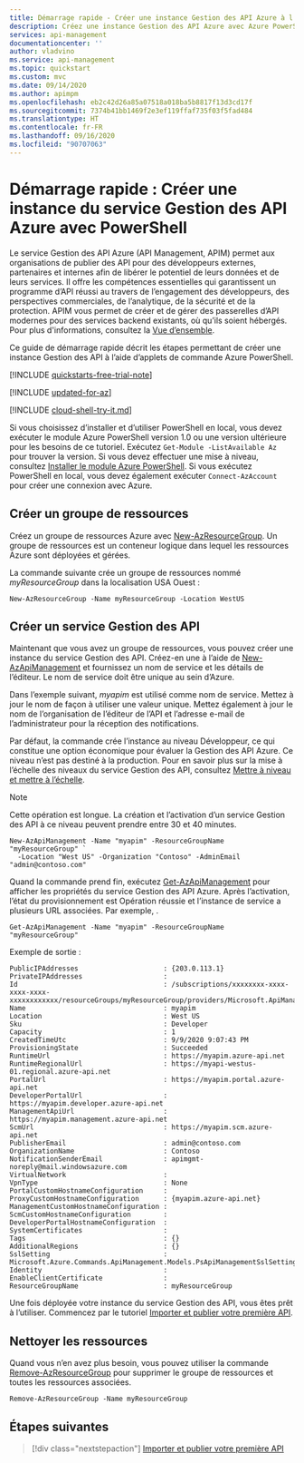 ```yaml
---
title: Démarrage rapide - Créer une instance Gestion des API Azure à l’aide de PowerShell | Microsoft Docs
description: Créez une instance Gestion des API Azure avec Azure PowerShell.
services: api-management
documentationcenter: ''
author: vladvino
ms.service: api-management
ms.topic: quickstart
ms.custom: mvc
ms.date: 09/14/2020
ms.author: apimpm
ms.openlocfilehash: eb2c42d26a85a07518a018ba5b8817f13d3cd17f
ms.sourcegitcommit: 7374b41bb1469f2e3ef119ffaf735f03f5fad484
ms.translationtype: HT
ms.contentlocale: fr-FR
ms.lasthandoff: 09/16/2020
ms.locfileid: "90707063"
---
```

# <a name="quickstart-create-a-new-azure-api-management-service-instance-by-using-powershell"></a>Démarrage rapide : Créer une instance du service Gestion des API Azure avec PowerShell

Le service Gestion des API Azure (API Management, APIM) permet aux organisations de publier des API pour des développeurs externes, partenaires et internes afin de libérer le potentiel de leurs données et de leurs services. Il offre les compétences essentielles qui garantissent un programme d’API réussi au travers de l’engagement des développeurs, des perspectives commerciales, de l’analytique, de la sécurité et de la protection. APIM vous permet de créer et de gérer des passerelles d’API modernes pour des services backend existants, où qu’ils soient hébergés. Pour plus d'informations, consultez la [Vue d’ensemble](api-management-key-concepts.md).

Ce guide de démarrage rapide décrit les étapes permettant de créer une instance Gestion des API à l’aide d’applets de commande Azure PowerShell.

[!INCLUDE [quickstarts-free-trial-note](../../includes/quickstarts-free-trial-note.md)]

[!INCLUDE [updated-for-az](../../includes/updated-for-az.md)]

[!INCLUDE [cloud-shell-try-it.md](../../includes/cloud-shell-try-it.md)]

Si vous choisissez d’installer et d’utiliser PowerShell en local, vous devez exécuter le module Azure PowerShell version 1.0 ou une version ultérieure pour les besoins de ce tutoriel. Exécutez `Get-Module -ListAvailable Az` pour trouver la version. Si vous devez effectuer une mise à niveau, consultez [Installer le module Azure PowerShell](/powershell/azure/install-Az-ps). Si vous exécutez PowerShell en local, vous devez également exécuter `Connect-AzAccount` pour créer une connexion avec Azure.

## <a name="create-resource-group"></a>Créer un groupe de ressources

Créez un groupe de ressources Azure avec [New-AzResourceGroup](/powershell/module/az.resources/new-azresourcegroup). Un groupe de ressources est un conteneur logique dans lequel les ressources Azure sont déployées et gérées. 

La commande suivante crée un groupe de ressources nommé *myResourceGroup* dans la localisation USA Ouest :

```azurepowershell-interactive
New-AzResourceGroup -Name myResourceGroup -Location WestUS
```

## <a name="create-an-api-management-service"></a>Créer un service Gestion des API

Maintenant que vous avez un groupe de ressources, vous pouvez créer une instance du service Gestion des API. Créez-en une à l’aide de [New-AzApiManagement](/powershell/module/az.apimanagement/new-azapimanagement) et fournissez un nom de service et les détails de l’éditeur. Le nom de service doit être unique au sein d’Azure.

Dans l’exemple suivant, *myapim* est utilisé comme nom de service. Mettez à jour le nom de façon à utiliser une valeur unique. Mettez également à jour le nom de l’organisation de l’éditeur de l’API et l’adresse e-mail de l’administrateur pour la réception des notifications.

Par défaut, la commande crée l’instance au niveau Développeur, ce qui constitue une option économique pour évaluer la Gestion des API Azure. Ce niveau n’est pas destiné à la production. Pour en savoir plus sur la mise à l’échelle des niveaux du service Gestion des API, consultez [Mettre à niveau et mettre à l’échelle](upgrade-and-scale.md).

> [!NOTE]
> Cette opération est longue. La création et l’activation d’un service Gestion des API à ce niveau peuvent prendre entre 30 et 40 minutes.

```azurepowershell-interactive
New-AzApiManagement -Name "myapim" -ResourceGroupName "myResourceGroup" `
  -Location "West US" -Organization "Contoso" -AdminEmail "admin@contoso.com" 
```

Quand la commande prend fin, exécutez [Get-AzApiManagement](/powershell/module/az.apimanagement/get-azapimanagement) pour afficher les propriétés du service Gestion des API Azure. Après l’activation, l’état du provisionnement est Opération réussie et l’instance de service a plusieurs URL associées. Par exemple, .

```azurepowershell-interactive
Get-AzApiManagement -Name "myapim" -ResourceGroupName "myResourceGroup" 
```

Exemple de sortie :

```console
PublicIPAddresses                     : {203.0.113.1}
PrivateIPAddresses                    :
Id                                    : /subscriptions/xxxxxxxx-xxxx-xxxx-xxxx-xxxxxxxxxxxx/resourceGroups/myResourceGroup/providers/Microsoft.ApiManagement/service/myapim
Name                                  : myapim
Location                              : West US
Sku                                   : Developer
Capacity                              : 1
CreatedTimeUtc                        : 9/9/2020 9:07:43 PM
ProvisioningState                     : Succeeded
RuntimeUrl                            : https://myapim.azure-api.net
RuntimeRegionalUrl                    : https://myapi-westus-01.regional.azure-api.net
PortalUrl                             : https://myapim.portal.azure-api.net
DeveloperPortalUrl                    : https://myapim.developer.azure-api.net
ManagementApiUrl                      : https://myapim.management.azure-api.net
ScmUrl                                : https://myapim.scm.azure-api.net
PublisherEmail                        : admin@contoso.com
OrganizationName                      : Contoso
NotificationSenderEmail               : apimgmt-noreply@mail.windowsazure.com
VirtualNetwork                        :
VpnType                               : None
PortalCustomHostnameConfiguration     :
ProxyCustomHostnameConfiguration      : {myapim.azure-api.net}
ManagementCustomHostnameConfiguration :
ScmCustomHostnameConfiguration        :
DeveloperPortalHostnameConfiguration  :
SystemCertificates                    :
Tags                                  : {}
AdditionalRegions                     : {}
SslSetting                            : Microsoft.Azure.Commands.ApiManagement.Models.PsApiManagementSslSetting
Identity                              :
EnableClientCertificate               :
ResourceGroupName                     : myResourceGroup

```

Une fois déployée votre instance du service Gestion des API, vous êtes prêt à l’utiliser. Commencez par le tutoriel [Importer et publier votre première API](import-and-publish.md).

## <a name="clean-up-resources"></a>Nettoyer les ressources

Quand vous n’en avez plus besoin, vous pouvez utiliser la commande [Remove-AzResourceGroup](/powershell/module/az.resources/remove-azresourcegroup) pour supprimer le groupe de ressources et toutes les ressources associées.

```azurepowershell-interactive
Remove-AzResourceGroup -Name myResourceGroup
```

## <a name="next-steps"></a>Étapes suivantes

> [!div class="nextstepaction"]
> [Importer et publier votre première API](import-and-publish.md)
